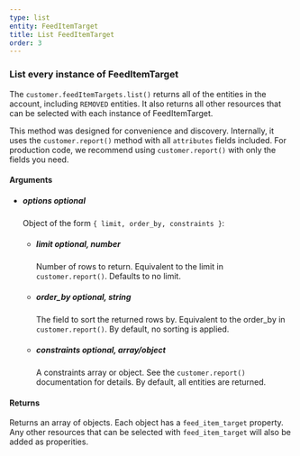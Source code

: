 ```yaml
---
type: list
entity: FeedItemTarget 
title: List FeedItemTarget 
order: 3
---
```


### List every instance of FeedItemTarget 


The `customer.feedItemTargets.list()` returns all of the entities in the account, including `REMOVED` entities. It also returns all other resources that can be selected with each instance of FeedItemTarget.

This method was designed for convenience and discovery. Internally, it uses the `customer.report()` method with all `attributes` fields included. For production code, we recommend using `customer.report()` with only the fields you need.


#### Arguments

-   ##### options _optional_
    Object of the form `{ limit, order_by, constraints }`:
    -   ##### limit _optional, number_
        Number of rows to return. Equivalent to the limit in `customer.report()`. Defaults to no limit.
    -   ##### order_by _optional, string_
        The field to sort the returned rows by. Equivalent to the order_by in `customer.report()`. By default, no sorting is applied.
    -   ##### constraints _optional, array/object_
        A constraints array or object. See the `customer.report()` documentation for details. By default, all entities are returned.


#### Returns

Returns an array of objects.
Each object has a `feed_item_target` property. Any other resources that can be selected with `feed_item_target` will also be added as properities.
